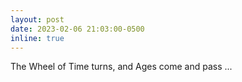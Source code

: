 ```yaml
---
layout: post
date: 2023-02-06 21:03:00-0500
inline: true
---
```


The Wheel of Time turns, and Ages come and pass ...
